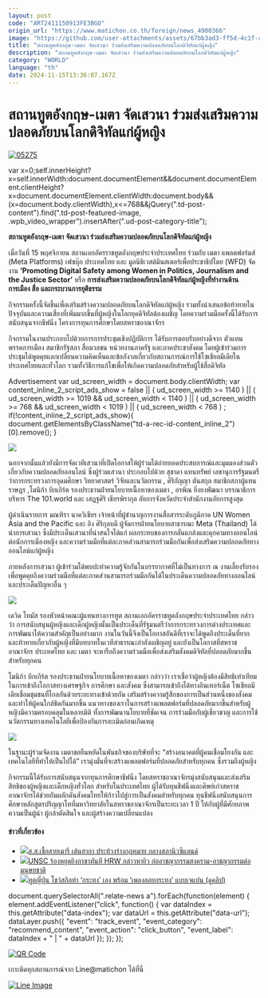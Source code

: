 ```yaml
---
layout: post
code: "ART2411150913FE3BGO"
origin_url: "https://www.matichon.co.th/foreign/news_4900366"
image: "https://github.com/user-attachments/assets/67bb3ad3-ff5d-4c1f-a575-198dfba01281"
title: "สถานทูตอังกฤษ-เมตา จัดเสวนา ร่วมส่งเสริมความปลอดภัยบนโลกดิจิทัลแก่ผู้หญิง"
description: "สถานทูตอังกฤษ-เมตา จัดเสวนา ร่วมส่งเสริมความปลอดภัยบนโลกดิจิทัลแก่ผู้หญิง"
category: "WORLD"
language: "th"
date: 2024-11-15T13:36:07.167Z
---
```


# สถานทูตอังกฤษ-เมตา จัดเสวนา ร่วมส่งเสริมความปลอดภัยบนโลกดิจิทัลแก่ผู้หญิง

[![](https://www.matichon.co.th/wp-content/uploads/2024/11/05275.jpg "05275")](https://www.matichon.co.th/wp-content/uploads/2024/11/05275.jpg)

var x=0;self.innerHeight?x=self.innerWidth:document.documentElement&&document.documentElement.clientHeight?x=document.documentElement.clientWidth:document.body&&(x=document.body.clientWidth),x<=768&&jQuery(".td-post-content").find(".td-post-featured-image, .wpb\_video\_wrapper").insertAfter(".ud-post-category-title");

**สถานทูตอังกฤษ-เมตา จัดเสวนา ร่วมส่งเสริมความปลอดภัยบนโลกดิจิทัลแก่ผู้หญิง**

เมื่อวันที่ 15 พฤศจิกายน สถานเอกอัครราชทูตอังกฤษประจำประเทศไทย ร่วมกับ เมตา แพลตฟอร์มส์ (Meta Platforms) เฟซบุ๊ก ประเทศไทย และ มูลนิธิเวสต์มินสเตอร์เพื่อประชาธิปไตย (WFD) จัดงาน **‘Promoting Digital Safety among Women in Politics, Journalism and the Justice Sector’** หรือ **การส่งเสริมความปลอดภัยบนโลกดิจิทัลแก่ผู้หญิงที่ทำงานด้านการเมือง สื่อ และกระบวนการยุติธรรม**

กิจกรรมครั้งนี้จัดขึ้นเพื่อเสริมสร้างความปลอดภัยบนโลกดิจิทัลแก่ผู้หญิง รวมทั้งนำเสนอข้อท้าทายในปัจจุบันและความเสี่ยงที่เพิ่มมากขึ้นที่ผู้หญิงในโลกยุคดิจิทัลต้องเผชิญ โดยความร่วมมือครั้งนี้ได้รับการสนับสนุนจากชีฟนิ่ง โครงการทุนการศึกษาโดยสหราชอาณาจักร

กิจกรรมในงานประกอบไปด้วยการการประชุมเชิงปฏิบัติการ ได้รับการตอบรับอย่างดีจาก ตัวแทนพรรคการเมือง สมาชิกรัฐสภา สื่อมวลชน หน่วยงานภาครัฐ และภาคประชาสังคม โดยผู้เข้าร่วมการประชุมได้พูดคุยแลกเปลี่ยนความคิดเห็นและข้อกังวลเกี่ยวกับสถานการณ์การใช้โซเชียลมีเดียในประเทศไทยและทั่วโลก รวมทั้งวิธีการแก้ไขเพื่อให้เกิดความปลอดภัยสำหรับผู้ใช้สื่อดิจิทัล

Advertisement var ud\_screen\_width = document.body.clientWidth; var content\_inline\_2\_script\_ads\_show = false || ( ud\_screen\_width >= 1140 ) || ( ud\_screen\_width >= 1019 && ud\_screen\_width < 1140 ) || ( ud\_screen\_width >= 768 && ud\_screen\_width < 1019 ) || ( ud\_screen\_width < 768 ) ; if(!content\_inline\_2\_script\_ads\_show){ document.getElementsByClassName("td-a-rec-id-content\_inline\_2")\[0\].remove(); }

![](https://www.matichon.co.th/wp-content/uploads/2024/11/S__45621260_0.jpg)

นอกจากนั้นแล้วยังมีการจัดเวทีเสวนาที่เปิดโอกาสให้ผู้ร่วมได้ถ่ายทอดประสบการณ์และมุมมองส่วนตัวเกี่ยวกับความปลอดภัยออนไลน์ ซึ่งผู้ร่วมเสวนา ประกอบไปด้วย สุชาดา แทนทรัพย์ เลขานุการรัฐมนตรีว่าการกระทรวงการอุดมศึกษา วิทยาศาสตร์ วิจัยและนวัตกรรม , ศิริกัญญา ตันสกุล สมาชิกสภาผู้แทนราษฎร ,โมนิก้า บิกเกิร์ต รองประธานฝ่ายนโยบายเนื้อหาของเมตา , อรพิณ ยิ่งยงพัฒนา บรรณาธิการบริหาร The 101.world และ เสฏฐศิริ เธียรพิรากุล อัยการจังหวัดประจำสำนักงานอัยการสูงสุด

ผู้ดำเนินรายการ มณฑิรา นาควิเชียร เจ้าหน้าที่ผู้ชำนาญการงานสื่อสารระดับภูมิภาค UN Women Asia and the Pacific และ อิง ศิริกุลบดี ผู้จัดการฝ่ายนโยบายสาธารณะ Meta (Thailand) ได้นำการเสวนา ซึ่งมีประเด็นเสวนาที่น่าสนใจได้แก่ ผลกระทบของการกลั่นแกล้งและคุกคามทางออนไลน์ต่อนักการเมืองหญิง และความร่วมมือที่แต่ละภาคส่วนสามารถร่วมมือกันเพื่อส่งเสริมความปลอดภัยทางออนไลน์แก่ผู้หญิง

ภายหลังการเสวนา ผู้เข้าร่วมได้พบปะทำความรู้จักกันในบรรยากาศที่ไม่เป็นทางการ ณ งานเลี้ยงรับรองเพื่อพูดคุยถึงความร่วมมือที่แต่ละภาคส่วนสามารถร่วมมือกันได้ในประเด็นความปลอดภัยทางออนไลน์ และประเด็นปัญหาอื่น ๆ

![](https://www.matichon.co.th/wp-content/uploads/2024/11/S__45621258_0.jpg)

เดวิด โทมัส รองหัวหน้าคณะผู้แทนทางการทูต สถานเอกอัครราชทูตอังกฤษประจำประเทศไทย กล่าวว่า การสนับสนุนผู้หญิงและเด็กผู้หญิงนั้นเป็นประเด็นที่รัฐมนตรีว่าการกระทรวงการต่างประเทศและการพัฒนาให้ความสำคัญเป็นอย่างมาก งานในวันนี้จึงเป็นโอกาสอันดีที่เราจะได้พูดถึงประเด็นที่ยากและท้าทายเกี่ยวกับผู้หญิงที่มีบทบาทในเวทีสาธารณะกำลังเผชิญอยู่ และยังเป็นโอกาสที่สหราชอาณาจักร ประเทศไทย และ เมตา จะหารือถึงความร่วมมือเพื่อส่งเสริมสังคมดิจิทัลที่ปลอดภัยมากขึ้นสำหรับทุกคน

โมนิก้า บิกเกิร์ต รองประธานฝ่ายนโยบายเนื้อหาของเมตา กล่าวว่า เราเชื่อว่าผู้หญิงต้องมีสิทธิเท่าเทียมในการเข้าถึงโอกาสทางเศรษฐกิจ การศึกษา และสังคม ซึ่งสามารถเข้าถึงได้ทางอินเทอร์เน็ต โซเชียลมีเดียเชื่อมชุมชนที่ไกลกันด้วยระยะทางเข้าด้วยกัน เสริมสร้างความรู้สึกของการเป็นส่วนหนึ่งของสังคม และทำให้ผู้คนใกล้ชิดกันมากขึ้น แนวทางของเราในการสร้างแพลตฟอร์มที่ปลอดภัยมากขึ้นสำหรับผู้หญิงมีความครอบคลุมในหลายมิติ ทั้งการพัฒนานโยบายที่ชัดเจน การร่วมมือกับผู้เชี่ยวชาญ และการใช้นวัตกรรมทางเทคโนโลยีเพื่อป้องกันการละเมิดก่อนเกิดเหตุ

![](https://www.matichon.co.th/wp-content/uploads/2024/11/S__45621262_0.jpg)

ในฐานะผู้ร่วมจัดงาน เมตาขอยืนหยัดในพันธกิจของบริษัทที่จะ “สร้างอนาคตที่ผู้คนเชื่อมโยงกัน และเทคโนโลยีที่ทำให้เป็นไปได้” เรามุ่งมั่นที่จะสร้างแพลตฟอร์มที่ปลอดภัยสำหรับทุกคน ซึ่งรวมถึงผู้หญิง

กิจกรรมนี้ได้รับการสนับสนุนจากทุนการศึกษาชีฟนิ่ง โดยสหราชอาณาจักรมุ่งสนับสนุนและส่งเสริมสิทธิของผู้หญิงและเด็กหญิงทั่วโลก สำหรับในประเทศไทย ผู้ได้รับทุนชีฟนิ่งและศิษย์เก่าสหราชอาณาจักรได้ช่วยกันผลักดันสังคมไทยให้ก้าวไปสู่การเป็นสังคมสำหรับทุกคน ทุนชีฟนิ่งสนับสนุนการศึกษาหลักสูตรปริญญาโทที่มหาวิทยาลัยในสหราชอาณาจักรเป็นระยะเวลา 1 ปี ให้กับผู้ที่มีศักยภาพความเป็นผู้นำ ผู้กล้าตัดสินใจ และผู้สร้างความเปลี่ยนแปลง

#### ข่าวที่เกี่ยวข้อง

*   [![](https://www.matichon.co.th/wp-content/uploads/2024/11/75270.jpg)ส.ส.เชื้อสายเมารี เต้นฮากา ประท้วงร่างกฎหมาย กลางสภานิวซีแลนด์](https://www.matichon.co.th/foreign/news_4900549)
*   [![](https://www.matichon.co.th/wp-content/uploads/2024/11/ungz.jpg)UNSC ร้องหยุดยิงกาซาทันที HRW กล่าวหายิว ก่ออาชญากรรมสงคราม-อาชญากรรมต่อมนุษยชาติ](https://www.matichon.co.th/foreign/news_4900525)
*   [![](https://www.matichon.co.th/wp-content/uploads/2024/11/ทูต5874.jpg)ทูตญี่ปุ่น โชว์สกิลทำ ‘กระทง’ เอง พร้อม ‘เพลงลอยกระทง’ แบบเจแปน (ดูคลิป)](https://www.matichon.co.th/foreign/news_4900415)

document.querySelectorAll(".relate-news a").forEach(function(element) { element.addEventListener("click", function() { var dataIndex = this.getAttribute("data-index"); var dataUrl = this.getAttribute("data-url"); dataLayer.push({ "event": "track\_event", "event\_category": "recommend\_content", "event\_action": "click\_button", "event\_label": dataIndex + " | " + dataUrl }); }); });

[![QR Code](https://www.matichon.co.th/wp-content/uploads/2023/07/wob1371z.jpg)](https://lin.ee/ht0nDxX)

เกาะติดทุกสถานการณ์จาก Line@matichon ได้ที่นี่

[![Line Image](https://www.matichon.co.th/wp-content/uploads/2023/07/th.png)](https://lin.ee/ht0nDxX)